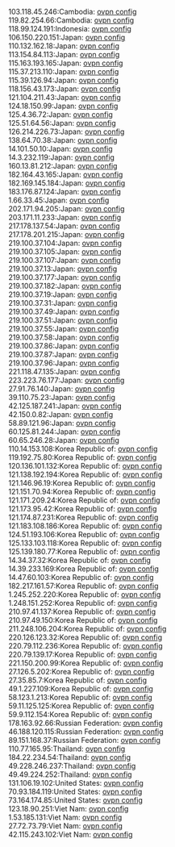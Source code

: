 103.118.45.246:Cambodia: [ovpn config](vpn/103_118_45_246.ovpn)  
119.82.254.66:Cambodia: [ovpn config](vpn/119_82_254_66.ovpn)  
118.99.124.191:Indonesia: [ovpn config](vpn/118_99_124_191.ovpn)  
106.150.220.151:Japan: [ovpn config](vpn/106_150_220_151.ovpn)  
110.132.162.18:Japan: [ovpn config](vpn/110_132_162_18.ovpn)  
113.154.84.113:Japan: [ovpn config](vpn/113_154_84_113.ovpn)  
115.163.193.165:Japan: [ovpn config](vpn/115_163_193_165.ovpn)  
115.37.213.110:Japan: [ovpn config](vpn/115_37_213_110.ovpn)  
115.39.126.94:Japan: [ovpn config](vpn/115_39_126_94.ovpn)  
118.156.43.173:Japan: [ovpn config](vpn/118_156_43_173.ovpn)  
121.104.211.43:Japan: [ovpn config](vpn/121_104_211_43.ovpn)  
124.18.150.99:Japan: [ovpn config](vpn/124_18_150_99.ovpn)  
125.4.36.72:Japan: [ovpn config](vpn/125_4_36_72.ovpn)  
125.51.64.56:Japan: [ovpn config](vpn/125_51_64_56.ovpn)  
126.214.226.73:Japan: [ovpn config](vpn/126_214_226_73.ovpn)  
138.64.70.38:Japan: [ovpn config](vpn/138_64_70_38.ovpn)  
14.101.50.10:Japan: [ovpn config](vpn/14_101_50_10.ovpn)  
14.3.232.119:Japan: [ovpn config](vpn/14_3_232_119.ovpn)  
160.13.81.212:Japan: [ovpn config](vpn/160_13_81_212.ovpn)  
182.164.43.165:Japan: [ovpn config](vpn/182_164_43_165.ovpn)  
182.169.145.184:Japan: [ovpn config](vpn/182_169_145_184.ovpn)  
183.176.87.124:Japan: [ovpn config](vpn/183_176_87_124.ovpn)  
1.66.33.45:Japan: [ovpn config](vpn/1_66_33_45.ovpn)  
202.171.94.205:Japan: [ovpn config](vpn/202_171_94_205.ovpn)  
203.171.11.233:Japan: [ovpn config](vpn/203_171_11_233.ovpn)  
217.178.137.54:Japan: [ovpn config](vpn/217_178_137_54.ovpn)  
217.178.201.215:Japan: [ovpn config](vpn/217_178_201_215.ovpn)  
219.100.37.104:Japan: [ovpn config](vpn/219_100_37_104.ovpn)  
219.100.37.105:Japan: [ovpn config](vpn/219_100_37_105.ovpn)  
219.100.37.107:Japan: [ovpn config](vpn/219_100_37_107.ovpn)  
219.100.37.13:Japan: [ovpn config](vpn/219_100_37_13.ovpn)  
219.100.37.177:Japan: [ovpn config](vpn/219_100_37_177.ovpn)  
219.100.37.182:Japan: [ovpn config](vpn/219_100_37_182.ovpn)  
219.100.37.19:Japan: [ovpn config](vpn/219_100_37_19.ovpn)  
219.100.37.31:Japan: [ovpn config](vpn/219_100_37_31.ovpn)  
219.100.37.49:Japan: [ovpn config](vpn/219_100_37_49.ovpn)  
219.100.37.51:Japan: [ovpn config](vpn/219_100_37_51.ovpn)  
219.100.37.55:Japan: [ovpn config](vpn/219_100_37_55.ovpn)  
219.100.37.58:Japan: [ovpn config](vpn/219_100_37_58.ovpn)  
219.100.37.86:Japan: [ovpn config](vpn/219_100_37_86.ovpn)  
219.100.37.87:Japan: [ovpn config](vpn/219_100_37_87.ovpn)  
219.100.37.96:Japan: [ovpn config](vpn/219_100_37_96.ovpn)  
221.118.47.135:Japan: [ovpn config](vpn/221_118_47_135.ovpn)  
223.223.76.177:Japan: [ovpn config](vpn/223_223_76_177.ovpn)  
27.91.76.140:Japan: [ovpn config](vpn/27_91_76_140.ovpn)  
39.110.75.23:Japan: [ovpn config](vpn/39_110_75_23.ovpn)  
42.125.187.241:Japan: [ovpn config](vpn/42_125_187_241.ovpn)  
42.150.0.82:Japan: [ovpn config](vpn/42_150_0_82.ovpn)  
58.89.121.96:Japan: [ovpn config](vpn/58_89_121_96.ovpn)  
60.125.81.244:Japan: [ovpn config](vpn/60_125_81_244.ovpn)  
60.65.246.28:Japan: [ovpn config](vpn/60_65_246_28.ovpn)  
110.14.153.108:Korea Republic of: [ovpn config](vpn/110_14_153_108.ovpn)  
119.192.75.80:Korea Republic of: [ovpn config](vpn/119_192_75_80.ovpn)  
120.136.101.132:Korea Republic of: [ovpn config](vpn/120_136_101_132.ovpn)  
121.138.192.194:Korea Republic of: [ovpn config](vpn/121_138_192_194.ovpn)  
121.146.96.19:Korea Republic of: [ovpn config](vpn/121_146_96_19.ovpn)  
121.151.70.94:Korea Republic of: [ovpn config](vpn/121_151_70_94.ovpn)  
121.171.209.24:Korea Republic of: [ovpn config](vpn/121_171_209_24.ovpn)  
121.173.95.42:Korea Republic of: [ovpn config](vpn/121_173_95_42.ovpn)  
121.174.87.231:Korea Republic of: [ovpn config](vpn/121_174_87_231.ovpn)  
121.183.108.186:Korea Republic of: [ovpn config](vpn/121_183_108_186.ovpn)  
124.51.193.106:Korea Republic of: [ovpn config](vpn/124_51_193_106.ovpn)  
125.133.103.118:Korea Republic of: [ovpn config](vpn/125_133_103_118.ovpn)  
125.139.180.77:Korea Republic of: [ovpn config](vpn/125_139_180_77.ovpn)  
14.34.37.32:Korea Republic of: [ovpn config](vpn/14_34_37_32.ovpn)  
14.39.233.169:Korea Republic of: [ovpn config](vpn/14_39_233_169.ovpn)  
14.47.60.103:Korea Republic of: [ovpn config](vpn/14_47_60_103.ovpn)  
182.217.161.57:Korea Republic of: [ovpn config](vpn/182_217_161_57.ovpn)  
1.245.252.220:Korea Republic of: [ovpn config](vpn/1_245_252_220.ovpn)  
1.248.151.252:Korea Republic of: [ovpn config](vpn/1_248_151_252.ovpn)  
210.97.41.137:Korea Republic of: [ovpn config](vpn/210_97_41_137.ovpn)  
210.97.49.150:Korea Republic of: [ovpn config](vpn/210_97_49_150.ovpn)  
211.248.106.204:Korea Republic of: [ovpn config](vpn/211_248_106_204.ovpn)  
220.126.123.32:Korea Republic of: [ovpn config](vpn/220_126_123_32.ovpn)  
220.79.112.236:Korea Republic of: [ovpn config](vpn/220_79_112_236.ovpn)  
220.79.139.17:Korea Republic of: [ovpn config](vpn/220_79_139_17.ovpn)  
221.150.200.99:Korea Republic of: [ovpn config](vpn/221_150_200_99.ovpn)  
27.126.5.202:Korea Republic of: [ovpn config](vpn/27_126_5_202.ovpn)  
27.35.85.7:Korea Republic of: [ovpn config](vpn/27_35_85_7.ovpn)  
49.1.227.109:Korea Republic of: [ovpn config](vpn/49_1_227_109.ovpn)  
58.123.1.213:Korea Republic of: [ovpn config](vpn/58_123_1_213.ovpn)  
59.11.125.125:Korea Republic of: [ovpn config](vpn/59_11_125_125.ovpn)  
59.9.112.154:Korea Republic of: [ovpn config](vpn/59_9_112_154.ovpn)  
178.163.92.66:Russian Federation: [ovpn config](vpn/178_163_92_66.ovpn)  
46.188.120.115:Russian Federation: [ovpn config](vpn/46_188_120_115.ovpn)  
89.151.168.37:Russian Federation: [ovpn config](vpn/89_151_168_37.ovpn)  
110.77.165.95:Thailand: [ovpn config](vpn/110_77_165_95.ovpn)  
184.22.234.54:Thailand: [ovpn config](vpn/184_22_234_54.ovpn)  
49.228.246.237:Thailand: [ovpn config](vpn/49_228_246_237.ovpn)  
49.49.224.252:Thailand: [ovpn config](vpn/49_49_224_252.ovpn)  
131.106.19.102:United States: [ovpn config](vpn/131_106_19_102.ovpn)  
70.93.184.119:United States: [ovpn config](vpn/70_93_184_119.ovpn)  
73.164.174.85:United States: [ovpn config](vpn/73_164_174_85.ovpn)  
123.18.90.251:Viet Nam: [ovpn config](vpn/123_18_90_251.ovpn)  
1.53.185.131:Viet Nam: [ovpn config](vpn/1_53_185_131.ovpn)  
27.72.73.79:Viet Nam: [ovpn config](vpn/27_72_73_79.ovpn)  
42.115.243.102:Viet Nam: [ovpn config](vpn/42_115_243_102.ovpn)  
